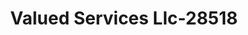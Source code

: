 ---
f_zip-code: 54902
f_state-code: WI
title: Valued Services Llc-28518
f_phone: 920-424-9952
f_city-only: Oshkosh
f_address: 380 S Koeller Street Oshkosh
f_location-unique-id: '28518'
slug: valued-services-llc-28518
updated-on: '2024-05-30T13:46:58.046Z'
created-on: '2024-05-30T13:36:59.803Z'
published-on: '2024-05-30T13:54:32.469Z'
f_city-state: cms/city/oshkosh-wi.md
f_company: cms/company/valued-services-llc.md
f_state: cms/state/wisconsin.md
layout: '[payday-loan].html'
tags: payday-loan
---